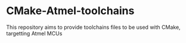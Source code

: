 # CMake-Atmel-toolchains
This repository aims to provide toolchains files to be used with CMake, targetting Atmel MCUs
